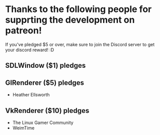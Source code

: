 # Thanks to the following people for supprting the development on patreon!
If you've pledged $5 or over, make sure to join the Discord server to get your discord reward! :D
## SDLWindow ($1) pledges

## GlRenderer ($5) pledges
* Heather Ellsworth

## VkRenderer ($10) pledges
* The Linux Gamer Community
* WeimTime
